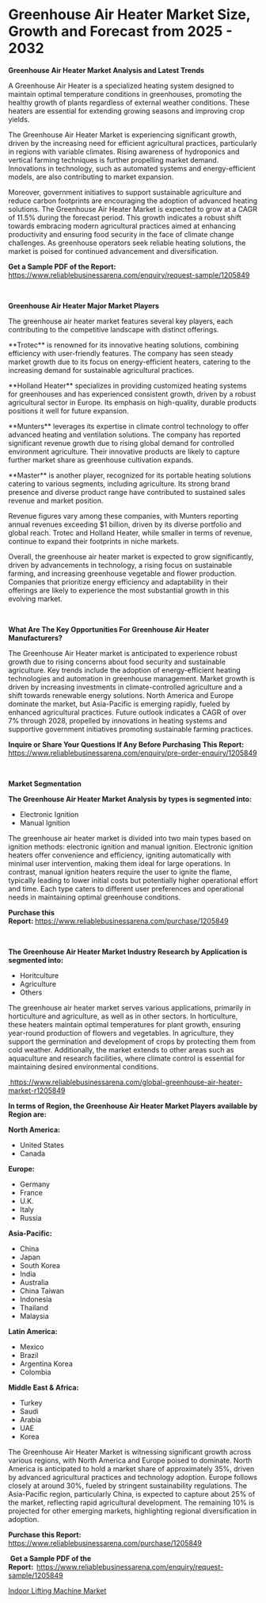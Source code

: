 <p><h1>Greenhouse Air Heater Market Size, Growth and Forecast from 2025 - 2032</h1></p><p><strong>Greenhouse Air Heater Market Analysis and Latest Trends</strong></p>
<p><p>A Greenhouse Air Heater is a specialized heating system designed to maintain optimal temperature conditions in greenhouses, promoting the healthy growth of plants regardless of external weather conditions. These heaters are essential for extending growing seasons and improving crop yields. </p><p>The Greenhouse Air Heater Market is experiencing significant growth, driven by the increasing need for efficient agricultural practices, particularly in regions with variable climates. Rising awareness of hydroponics and vertical farming techniques is further propelling market demand. Innovations in technology, such as automated systems and energy-efficient models, are also contributing to market expansion. </p><p>Moreover, government initiatives to support sustainable agriculture and reduce carbon footprints are encouraging the adoption of advanced heating solutions. The Greenhouse Air Heater Market is expected to grow at a CAGR of 11.5% during the forecast period. This growth indicates a robust shift towards embracing modern agricultural practices aimed at enhancing productivity and ensuring food security in the face of climate change challenges. As greenhouse operators seek reliable heating solutions, the market is poised for continued advancement and diversification.</p></p>
<p><strong>Get a Sample PDF of the Report:&nbsp;</strong> <a href="https://www.reliablebusinessarena.com/enquiry/request-sample/1205849?utm_campaign=2141&utm_medium=2&utm_source=Github&utm_content=ia&utm_term=28022025&utm_id=greenhouse-air-heater">https://www.reliablebusinessarena.com/enquiry/request-sample/1205849</a></p>
<p>&nbsp;</p>
<p><strong>Greenhouse Air Heater Major Market Players</strong></p>
<p><p>The greenhouse air heater market features several key players, each contributing to the competitive landscape with distinct offerings. </p><p>**Trotec** is renowned for its innovative heating solutions, combining efficiency with user-friendly features. The company has seen steady market growth due to its focus on energy-efficient heaters, catering to the increasing demand for sustainable agricultural practices. </p><p>**Holland Heater** specializes in providing customized heating systems for greenhouses and has experienced consistent growth, driven by a robust agricultural sector in Europe. Its emphasis on high-quality, durable products positions it well for future expansion.</p><p>**Munters** leverages its expertise in climate control technology to offer advanced heating and ventilation solutions. The company has reported significant revenue growth due to rising global demand for controlled environment agriculture. Their innovative products are likely to capture further market share as greenhouse cultivation expands.</p><p>**Master** is another player, recognized for its portable heating solutions catering to various segments, including agriculture. Its strong brand presence and diverse product range have contributed to sustained sales revenue and market position.</p><p>Revenue figures vary among these companies, with Munters reporting annual revenues exceeding $1 billion, driven by its diverse portfolio and global reach. Trotec and Holland Heater, while smaller in terms of revenue, continue to expand their footprints in niche markets.</p><p>Overall, the greenhouse air heater market is expected to grow significantly, driven by advancements in technology, a rising focus on sustainable farming, and increasing greenhouse vegetable and flower production. Companies that prioritize energy efficiency and adaptability in their offerings are likely to experience the most substantial growth in this evolving market.</p></p>
<p>&nbsp;</p>
<p><strong>What Are The Key Opportunities For Greenhouse Air Heater Manufacturers?</strong></p>
<p><p>The Greenhouse Air Heater market is anticipated to experience robust growth due to rising concerns about food security and sustainable agriculture. Key trends include the adoption of energy-efficient heating technologies and automation in greenhouse management. Market growth is driven by increasing investments in climate-controlled agriculture and a shift towards renewable energy solutions. North America and Europe dominate the market, but Asia-Pacific is emerging rapidly, fueled by enhanced agricultural practices. Future outlook indicates a CAGR of over 7% through 2028, propelled by innovations in heating systems and supportive government initiatives promoting sustainable farming practices.</p></p>
<p><strong>Inquire or Share Your Questions If Any Before Purchasing This Report:</strong> <a href="https://www.reliablebusinessarena.com/enquiry/pre-order-enquiry/1205849?utm_campaign=2141&utm_medium=2&utm_source=Github&utm_content=ia&utm_term=28022025&utm_id=greenhouse-air-heater">https://www.reliablebusinessarena.com/enquiry/pre-order-enquiry/1205849</a></p>
<p>&nbsp;</p>
<p><strong>Market Segmentation</strong></p>
<p><strong>The Greenhouse Air Heater Market Analysis by types is segmented into:</strong></p>
<p><ul><li>Electronic Ignition</li><li>Manual Ignition</li></ul></p>
<p><p>The greenhouse air heater market is divided into two main types based on ignition methods: electronic ignition and manual ignition. Electronic ignition heaters offer convenience and efficiency, igniting automatically with minimal user intervention, making them ideal for large operations. In contrast, manual ignition heaters require the user to ignite the flame, typically leading to lower initial costs but potentially higher operational effort and time. Each type caters to different user preferences and operational needs in maintaining optimal greenhouse conditions.</p></p>
<p><strong>Purchase this Report:&nbsp;</strong><a href="https://www.reliablebusinessarena.com/purchase/1205849?utm_campaign=2141&utm_medium=2&utm_source=Github&utm_content=ia&utm_term=28022025&utm_id=greenhouse-air-heater">https://www.reliablebusinessarena.com/purchase/1205849</a></p>
<p>&nbsp;</p>
<p><strong>The Greenhouse Air Heater Market Industry Research by Application is segmented into:</strong></p>
<p><ul><li>Horitculture</li><li>Agriculture</li><li>Others</li></ul></p>
<p><p>The greenhouse air heater market serves various applications, primarily in horticulture and agriculture, as well as in other sectors. In horticulture, these heaters maintain optimal temperatures for plant growth, ensuring year-round production of flowers and vegetables. In agriculture, they support the germination and development of crops by protecting them from cold weather. Additionally, the market extends to other areas such as aquaculture and research facilities, where climate control is essential for maintaining desired environmental conditions.</p></p>
<p><a href="https://www.reliablebusinessarena.com/global-greenhouse-air-heater-market-r1205849?utm_campaign=2141&utm_medium=2&utm_source=Github&utm_content=ia&utm_term=28022025&utm_id=greenhouse-air-heater">&nbsp;https://www.reliablebusinessarena.com/global-greenhouse-air-heater-market-r1205849</a></p>
<p><strong>In terms of Region, the Greenhouse Air Heater Market Players available by Region are:</strong></p>
<p>
    <p> <strong> North America: </strong>
        <ul>
            <li>United States</li>
            <li>Canada</li>
        </ul>
        </p> 
    <p> <strong> Europe: </strong>
        <ul>
            <li>Germany</li>
            <li>France</li>
            <li>U.K.</li>
            <li>Italy</li>
            <li>Russia</li>
        </ul>
        </p> 
    <p> <strong> Asia-Pacific: </strong>
        <ul>
            <li>China</li>
            <li>Japan</li>
            <li>South Korea</li>
            <li>India</li>
            <li>Australia</li>
            <li>China Taiwan</li>
            <li>Indonesia</li>
            <li>Thailand</li>
            <li>Malaysia</li>
        </ul>
        </p> 
    <p> <strong> Latin America: </strong>
        <ul>
            <li>Mexico</li>
            <li>Brazil</li>
            <li>Argentina Korea</li>
            <li>Colombia</li>
        </ul>
        </p> 
    <p> <strong> Middle East & Africa: </strong>
        <ul>
            <li>Turkey</li>
            <li>Saudi</li>
            <li>Arabia</li>
            <li>UAE</li>
            <li>Korea</li>
        </ul>
    </p>
    </p>
<p><p>The Greenhouse Air Heater Market is witnessing significant growth across various regions, with North America and Europe poised to dominate. North America is anticipated to hold a market share of approximately 35%, driven by advanced agricultural practices and technology adoption. Europe follows closely at around 30%, fueled by stringent sustainability regulations. The Asia-Pacific region, particularly China, is expected to capture about 25% of the market, reflecting rapid agricultural development. The remaining 10% is projected for other emerging markets, highlighting regional diversification in adoption.</p></p>
<p><strong>Purchase this Report: </strong><a href="https://www.reliablebusinessarena.com/purchase/1205849?utm_campaign=2141&utm_medium=2&utm_source=Github&utm_content=ia&utm_term=28022025&utm_id=greenhouse-air-heater">https://www.reliablebusinessarena.com/purchase/1205849</a></p>
<p>&nbsp;<strong>Get a Sample PDF of the Report:&nbsp;&nbsp;</strong><a href="https://www.reliablebusinessarena.com/enquiry/request-sample/1205849?utm_campaign=2141&utm_medium=2&utm_source=Github&utm_content=ia&utm_term=28022025&utm_id=greenhouse-air-heater">https://www.reliablebusinessarena.com/enquiry/request-sample/1205849</a></p>
<p><strong></strong></p>
<p><p><a href="https://github.com/haimamuirev8/Market-Research-Report-List-1/blob/main/indoor-lifting-machine-market.md?utm_campaign=2141&utm_medium=2&utm_source=Github&utm_content=ia&utm_term=28022025&utm_id=greenhouse-air-heater">Indoor Lifting Machine Market</a></p></p>